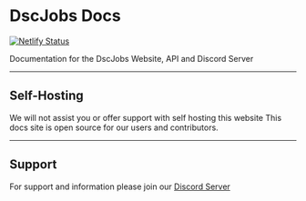 # DscJobs Docs

[![Netlify Status](https://api.netlify.com/api/v1/badges/c4574357-2d72-45dc-95f4-cb4899f50b2e/deploy-status)](https://app.netlify.com/sites/keen-easley-6bcf04/deploys)

Documentation for the DscJobs Website, API and Discord Server

---

## Self-Hosting
We will not assist you or offer support with self hosting this website
This docs site is open source for our users and contributors.

---

## Support
For support and information please join our [Discord Server](https://dscjobs.org/discord)
